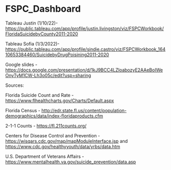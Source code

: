 # FSPC_Dashboard

Tableau Justin (1/10/22)- https://public.tableau.com/app/profile/justin.livingston/viz/FSPCWorkbook/FloridaSuicidebyCounty2011-2020

Tableau Sofia (1/3/2022)- https://public.tableau.com/app/profile/sindie.castro/viz/FSPCWorkbook_16410653384460/SuicidebyDrugPoisining2011-2020

Google slides - https://docs.google.com/presentation/d/1kJ9BCC4LZloabozyE2AAeBoIWeOnyTyM1CW-Lh3o05c/edit?usp=sharing


Sources:

Florida Suicide Count and Rate - https://www.flhealthcharts.gov/Charts/Default.aspx

Florida Census - http://edr.state.fl.us/content/population-demographics/data/index-floridaproducts.cfm

2-1-1 Counts - https://fl.211counts.org/

Centers for Disease Control and Prevention - https://wisqars.cdc.gov/map/mapModuleInterface.jsp and https://www.cdc.gov/healthyyouth/data/yrbs/data.htm

U.S. Department of Veterans Affairs - https://www.mentalhealth.va.gov/suicide_prevention/data.asp
